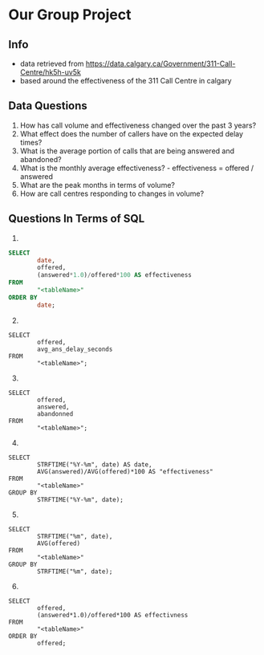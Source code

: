 # Our Group Project

## Info
- data retrieved from https://data.calgary.ca/Government/311-Call-Centre/hk5h-uv5k
- based around the effectiveness of the 311 Call Centre in calgary

## Data Questions
1. How has call volume and effectiveness changed over the past 3 years?
2. What effect does the number of callers have on the expected delay times?
3. What is the average portion of calls that are being answered and abandoned?
4. What is the monthly average effectiveness?
        - effectiveness = offered / answered
5. What are the peak months in terms of volume?
6. How are call centres responding to changes in volume?

## Questions In Terms of SQL
1. 
```sql
SELECT 
        date, 
        offered,
        (answered*1.0)/offered*100 AS effectiveness
FROM 
        "<tableName>" 
ORDER BY 
        date;
```
2. 
```sqlite3
SELECT 
        offered, 
        avg_ans_delay_seconds 
FROM 
        "<tableName>";
```
3. 
```
SELECT 
        offered, 
        answered, 
        abandonned 
FROM 
        "<tableName>";
```
4. 
```
SELECT 
        STRFTIME("%Y-%m", date) AS date, 
        AVG(answered)/AVG(offered)*100 AS "effectiveness" 
FROM 
        "<tableName>" 
GROUP BY 
        STRFTIME("%Y-%m", date);
```
5. 
```
SELECT 
        STRFTIME("%m", date), 
        AVG(offered) 
FROM 
        "<tableName>" 
GROUP BY 
        STRFTIME("%m", date);
```
6. 
```
SELECT 
        offered, 
        (answered*1.0)/offered*100 AS effectivness 
FROM 
        "<tableName>" 
ORDER BY 
        offered;
```

